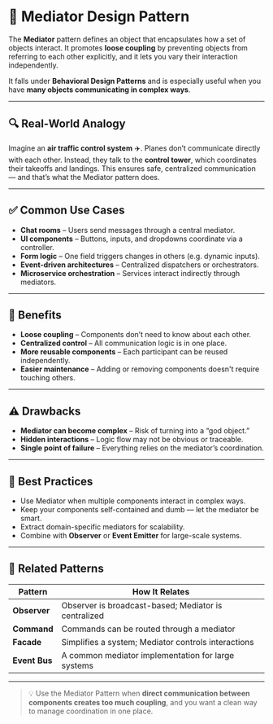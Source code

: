 # 🧭 Mediator Design Pattern

The **Mediator** pattern defines an object that encapsulates how a set of objects interact. It promotes **loose coupling** by preventing objects from referring to each other explicitly, and it lets you vary their interaction independently.

It falls under **Behavioral Design Patterns** and is especially useful when you have **many objects communicating in complex ways**.

---

## 🔍 Real-World Analogy

Imagine an **air traffic control system** ✈️. Planes don’t communicate directly with each other. Instead, they talk to the **control tower**, which coordinates their takeoffs and landings. This ensures safe, centralized communication — and that’s what the Mediator pattern does.

---

## ✅ Common Use Cases

- **Chat rooms** – Users send messages through a central mediator.
- **UI components** – Buttons, inputs, and dropdowns coordinate via a controller.
- **Form logic** – One field triggers changes in others (e.g. dynamic inputs).
- **Event-driven architectures** – Centralized dispatchers or orchestrators.
- **Microservice orchestration** – Services interact indirectly through mediators.

---

## 🧠 Benefits

- **Loose coupling** – Components don’t need to know about each other.
- **Centralized control** – All communication logic is in one place.
- **More reusable components** – Each participant can be reused independently.
- **Easier maintenance** – Adding or removing components doesn't require touching others.

---

## ⚠️ Drawbacks

- **Mediator can become complex** – Risk of turning into a “god object.”
- **Hidden interactions** – Logic flow may not be obvious or traceable.
- **Single point of failure** – Everything relies on the mediator’s coordination.

---

## 📌 Best Practices

- Use Mediator when multiple components interact in complex ways.
- Keep your components self-contained and dumb — let the mediator be smart.
- Extract domain-specific mediators for scalability.
- Combine with **Observer** or **Event Emitter** for large-scale systems.

---

## 🔗 Related Patterns

| Pattern       | How It Relates                                       |
| ------------- | ---------------------------------------------------- |
| **Observer**  | Observer is broadcast-based; Mediator is centralized |
| **Command**   | Commands can be routed through a mediator            |
| **Facade**    | Simplifies a system; Mediator controls interactions  |
| **Event Bus** | A common mediator implementation for large systems   |

---

> 💡 Use the Mediator Pattern when **direct communication between components creates too much coupling**, and you want a clean way to manage coordination in one place.
